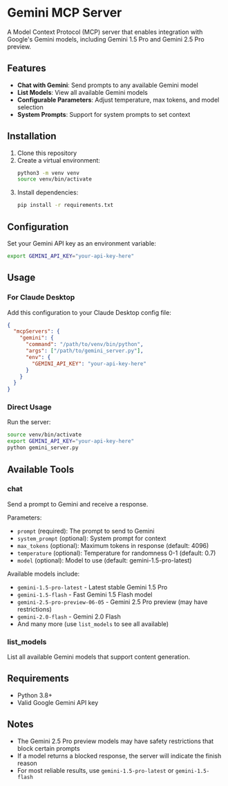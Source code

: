 # Gemini MCP Server

A Model Context Protocol (MCP) server that enables integration with Google's Gemini models, including Gemini 1.5 Pro and Gemini 2.5 Pro preview.

## Features

- **Chat with Gemini**: Send prompts to any available Gemini model
- **List Models**: View all available Gemini models
- **Configurable Parameters**: Adjust temperature, max tokens, and model selection
- **System Prompts**: Support for system prompts to set context

## Installation

1. Clone this repository
2. Create a virtual environment:
   ```bash
   python3 -m venv venv
   source venv/bin/activate
   ```
3. Install dependencies:
   ```bash
   pip install -r requirements.txt
   ```

## Configuration

Set your Gemini API key as an environment variable:
```bash
export GEMINI_API_KEY="your-api-key-here"
```

## Usage

### For Claude Desktop

Add this configuration to your Claude Desktop config file:

```json
{
  "mcpServers": {
    "gemini": {
      "command": "/path/to/venv/bin/python",
      "args": ["/path/to/gemini_server.py"],
      "env": {
        "GEMINI_API_KEY": "your-api-key-here"
      }
    }
  }
}
```

### Direct Usage

Run the server:
```bash
source venv/bin/activate
export GEMINI_API_KEY="your-api-key-here"
python gemini_server.py
```

## Available Tools

### chat
Send a prompt to Gemini and receive a response.

Parameters:
- `prompt` (required): The prompt to send to Gemini
- `system_prompt` (optional): System prompt for context
- `max_tokens` (optional): Maximum tokens in response (default: 4096)
- `temperature` (optional): Temperature for randomness 0-1 (default: 0.7)
- `model` (optional): Model to use (default: gemini-1.5-pro-latest)

Available models include:
- `gemini-1.5-pro-latest` - Latest stable Gemini 1.5 Pro
- `gemini-1.5-flash` - Fast Gemini 1.5 Flash model
- `gemini-2.5-pro-preview-06-05` - Gemini 2.5 Pro preview (may have restrictions)
- `gemini-2.0-flash` - Gemini 2.0 Flash
- And many more (use `list_models` to see all available)

### list_models
List all available Gemini models that support content generation.

## Requirements

- Python 3.8+
- Valid Google Gemini API key

## Notes

- The Gemini 2.5 Pro preview models may have safety restrictions that block certain prompts
- If a model returns a blocked response, the server will indicate the finish reason
- For most reliable results, use `gemini-1.5-pro-latest` or `gemini-1.5-flash`